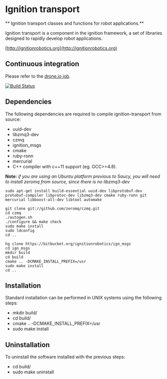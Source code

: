 # Ignition transport

** Ignition transport classes and functions for robot applications.**

Ignition transport is a component in the ignition framework, a set
of libraries designed to rapidly develop robot applications.

  [http://ignitionrobotics.org](http://ignitionrobotics.org)

## Continuous integration

Please refer to the [drone.io
job](https://drone.io/bitbucket.org/ignitionrobotics/ign_transport).

[![Build Status](https://drone.io/bitbucket.org/ignitionrobotics/ign_transport/status.png)](https://drone.io/bitbucket.org/ignitionrobotics/ign_transport/latest)


## Dependencies

The following dependencies are required to compile ignition-transport from
source:

 - uuid-dev
 - libzmq3-dev
 - czmq
 - ignition_msgs
 - cmake
 - ruby-ronn
 - mercurial
 - C++ compiler with c++11 support (eg. GCC>=4.8).

**Note:** *if you are using an Ubuntu platform previous to Saucy, you will need to install zeromq from source, since there is no libzmq3-dev*

    sudo apt-get install build-essential uuid-dev libprotobuf-dev protobuf-compiler libprotoc-dev libzmq3-dev cmake ruby-ronn git mercurial libboost-all-dev libtool automake

    git clone git://github.com/zeromq/czmq.git
    cd czmq
    ./autogen.sh
    ./configure && make check
    sudo make install
    sudo ldconfig
    cd ..

    hg clone https://bitbucket.org/ignitionrobotics/ign_msgs
    cd ign_msgs
    mkdir build
    cd build
    cmake .. -DCMAKE_INSTALL_PREFIX=/usr
    sudo make install
    cd ..

## Installation

Standard installation can be performed in UNIX systems using the following
steps:

 - mkdir build/
 - cd build/
 - cmake .. -DCMAKE_INSTALL_PREFIX=/usr
 - sudo make install

## Uninstallation

To uninstall the software installed with the previous steps:

 - cd build/
 - sudo make uninstall
